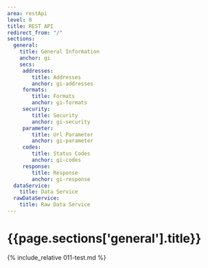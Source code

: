 ```yaml
---
area: restApi
level: 0
title: REST API
redirect_from: "/"
sections:
  general: 
    title: General Information
    anchor: gi
    secs:
     addresses: 
        title: Addresses
        anchor: gi-addresses
     formats: 
        title: Formats
        anchor: gi-formats
     security: 
        title: Security
        anchor: gi-security
     parameter: 
        title: Url Parameter
        anchor: gi-parameter
     codes: 
        title: Status Codes
        anchor: gi-codes
     response: 
        title: Response
        anchor: gi-response
  dataService: 
    title: Data Service
  rawDataService: 
    title: Raw Data Service
---
```

<h1 id="{{page.sections['general'].anchor}}">{{page.sections['general'].title}}</h1>

{% include_relative 011-test.md %}
